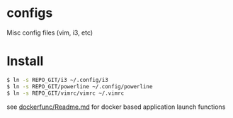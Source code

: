 # configs
Misc config files (vim, i3, etc)

# Install

```bash
$ ln -s REPO_GIT/i3 ~/.config/i3
$ ln -s REPO_GIT/powerline ~/.config/powerline
$ ln -s REPO_GIT/vimrc/vimrc ~/.vimrc
```

see [dockerfunc/Readme.md](dockerfunc/Readme.md) for docker based application launch functions
